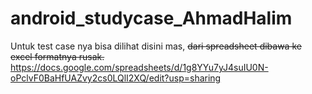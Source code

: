 # android_studycase_AhmadHalim<br/>
Untuk test case nya bisa dilihat disini mas, ~~dari spreadsheet dibawa ke excel formatnya rusak.~~ <br/>
https://docs.google.com/spreadsheets/d/1g8YYu7yJ4suIU0N-oPclvF0BaHfUAZvy2cs0LQlI2XQ/edit?usp=sharing
